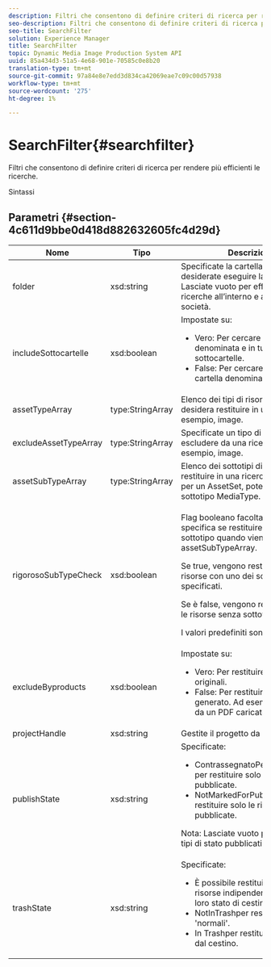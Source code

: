 ```yaml
---
description: Filtri che consentono di definire criteri di ricerca per rendere più efficienti le ricerche.
seo-description: Filtri che consentono di definire criteri di ricerca per rendere più efficienti le ricerche.
seo-title: SearchFilter
solution: Experience Manager
title: SearchFilter
topic: Dynamic Media Image Production System API
uuid: 85a434d3-51a5-4e68-901e-70585c0e8b20
translation-type: tm+mt
source-git-commit: 97a84e8e7edd3d834ca42069eae7c09c00d57938
workflow-type: tm+mt
source-wordcount: '275'
ht-degree: 1%

---
```



# SearchFilter{#searchfilter}

Filtri che consentono di definire criteri di ricerca per rendere più efficienti le ricerche.

Sintassi

## Parametri {#section-4c611d9bbe0d418d882632605fc4d29d}

<table id="table_57CEE262A33A4E898C6AFB30C93FD874"> 
 <thead> 
  <tr> 
   <th colname="col1" class="entry"> Nome </th> 
   <th colname="col2" class="entry"> Tipo </th> 
   <th colname="col3" class="entry"> Descrizione </th> 
  </tr> 
 </thead>
 <tbody> 
  <tr> 
   <td colname="col1"> <span class="codeph"> <span class="varname"> folder</span> </span> </td> 
   <td colname="col2"> <span class="codeph"> xsd:string</span> </td> 
   <td colname="col3"> Specificate la cartella in cui desiderate eseguire la ricerca. Lasciate vuoto per effettuare ricerche all’interno e all’intera società. </td> 
  </tr> 
  <tr> 
   <td colname="col1"> <span class="codeph"> <span class="varname"> includeSottocartelle</span> </span> </td> 
   <td colname="col2"> <span class="codeph"> xsd:boolean</span> </td> 
   <td colname="col3">Impostate su: 
    <ul id="ul_BD8686943BD14D05A21C00192D4D70D3"> 
     <li id="li_B6A6DE5AAEFF4A80A8413B4785A88222"><span class="codeph"> Vero</span>: Per cercare nella cartella denominata e in tutte le sottocartelle. </li> 
     <li id="li_10A581F98B4847ED8EBE4AECC3AD70A8"><span class="codeph"> False</span>: Per cercare solo nella cartella denominata. </li> 
    </ul> </td> 
  </tr> 
  <tr> 
   <td colname="col1"> <span class="codeph"> <span class="varname"> assetTypeArray</span> </span> </td> 
   <td colname="col2"> <span class="codeph"> type:StringArray</span> </td> 
   <td colname="col3">Elenco dei tipi di risorse che si desidera restituire in una ricerca. Ad esempio, <span class="codeph"> image</span>. </td> 
  </tr> 
  <tr> 
   <td colname="col1"> <span class="codeph"> <span class="varname"> excludeAssetTypeArray</span> </span> </td> 
   <td colname="col2"> <span class="codeph"> type:StringArray</span> </td> 
   <td colname="col3"> Specificate un tipo di risorsa da escludere da una ricerca. Ad esempio, image. </td> 
  </tr> 
  <tr> 
   <td colname="col1"> <span class="codeph"> <span class="varname"> assetSubTypeArray</span> </span> </td> 
   <td colname="col2"> <span class="codeph"> type:StringArray</span> </td> 
   <td colname="col3">Elenco dei sottotipi di risorse da restituire in una ricerca. Ad esempio, per un <span class="codeph"> AssetSet</span>, potete cercare il sottotipo <span class="codeph"> MediaType</span>. </td> 
  </tr> 
  <tr> 
   <td colname="col1"><span class="codeph"><span class="varname"> rigorosoSubTypeCheck</span></span> </td> 
   <td colname="col2"><span class="codeph"> xsd:boolean</span> </td> 
   <td colname="col3"> <p>Flag booleano facoltativo che specifica se restituire risorse senza sottotipo quando viene passato <span class="codeph"> assetSubTypeArray</span>. </p> <p>Se true, vengono restituite solo le risorse con uno dei sottotipi specificati. </p> <p>Se è false, vengono restituite anche le risorse senza sottotipo. </p> <p>I valori predefiniti sono falsi. </p> </td> 
  </tr> 
  <tr> 
   <td colname="col1"> <span class="codeph"> <span class="varname"> excludeByproducts</span> </span> </td> 
   <td colname="col2"> <span class="codeph"> xsd:boolean</span> </td> 
   <td colname="col3">Impostate su: 
    <ul id="ul_8C164A5D9F0F43968C86A67FA6884F35"> 
     <li id="li_D8009688FF2C439D98D6C1052C1A6CBE"><span class="codeph"> Vero</span>: Per restituire solo le risorse originali. </li> 
     <li id="li_4970226BF0FF42388CAE4415FB63AF16"><span class="codeph"> False</span>: Per restituire il contenuto generato. Ad esempio, immagini da un PDF caricato. </li> 
    </ul> </td> 
  </tr> 
  <tr> 
   <td colname="col1"> <span class="codeph"> <span class="varname"> projectHandle</span> </span> </td> 
   <td colname="col2"> <span class="codeph"> xsd:string</span> </td> 
   <td colname="col3"> Gestite il progetto da cercare. </td> 
  </tr> 
  <tr> 
   <td colname="col1"> <span class="codeph"> <span class="varname"> publishState</span> </span> </td> 
   <td colname="col2"> <span class="codeph"> xsd:string</span> </td> 
   <td colname="col3">Specificate: 
    <ul id="ul_96FFEE28F7624C1FB0356776B4C7CD53"> 
     <li id="li_DCB07288E5F44E05A4D83D3F34B0E08E"><span class="codeph"> </span> ContrassegnatoPerPubblicazione per restituire solo le risorse pubblicate. </li> 
     <li id="li_9A9A852248DB490DB958AE986DF02672"><span class="codeph"> </span> NotMarkedForPublishper restituire solo le risorse non pubblicate. </li> 
    </ul> <p>Nota: Lasciate vuoto per cercare i tipi di stato pubblicati <i>all</i>. </p> </td> 
  </tr> 
  <tr> 
   <td colname="col1"> <span class="codeph"> <span class="varname"> trashState</span> </span> </td> 
   <td colname="col2"> <span class="codeph"> xsd:string</span> </td> 
   <td colname="col3">Specificate: 
    <ul id="ul_D31B903FA8DA4CFFABAFABA3D8DA91EC"> 
     <li id="li_E4386C8260E64F0BAFE5BA57FF788E48"><span class="codeph"> È possibile restituire </span> tutte le risorse indipendentemente dal loro stato di cestino. </li> 
     <li id="li_0B8933FE18C643828075EC8CE8C0223C"><span class="codeph"> </span> NotInTrashper restituire risorse 'normali'. </li> 
     <li id="li_A1F46A0762FA4D4BA9F7247338238DC6"><span class="codeph"> In </span> Trashper restituire le risorse dal cestino. </li> 
    </ul> </td> 
  </tr> 
 </tbody> 
</table>

